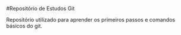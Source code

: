 #Repositório de Estudos Git

Repositório utilizado para aprender os primeiros passos e comandos básicos do git.